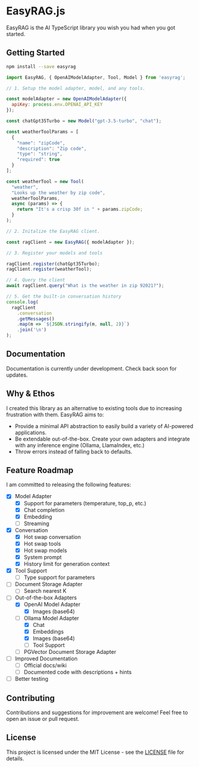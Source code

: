 # EasyRAG.js

EasyRAG is the AI TypeScript library you wish you had when you got started.

## Getting Started

```sh
npm install --save easyrag
```


```js
import EasyRAG, { OpenAIModelAdapter, Tool, Model } from 'easyrag';

// 1. Setup the model adapter, model, and any tools.

const modelAdapter = new OpenAIModelAdapter({
  apiKey: process.env.OPENAI_API_KEY
});

const chatGpt35Turbo = new Model("gpt-3.5-turbo", "chat");

const weatherToolParams = [
  {
    "name": "zipCode",
    "description": "Zip code",
    "type": "string",
    "required": true
  }
];

const weatherTool = new Tool(
  "weather",
  "Looks up the weather by zip code",
  weatherToolParams,
  async (params) => {
    return "It's a crisp 30f in " + params.zipCode;
  }
);

// 2. Initalize the EasyRAG client.

const ragClient = new EasyRAG({ modelAdapter });

// 3. Register your models and tools

ragClient.register(chatGpt35Turbo);
ragClient.register(weatherTool);

// 4. Query the client
await ragClient.query("What is the weather in zip 92021?");

// 5. Get the built-in conversation history
console.log(
  ragClient
    .conversation
    .getMessages()
    .map(m => `${JSON.stringify(m, null, 2)}`)
    .join('\n')
);
```

## Documentation

Documentation is currently under development. Check back soon for updates.

## Why & Ethos

I created this library as an alternative to existing tools due to increasing frustration with them. EasyRAG aims to:

- Provide a minimal API abstraction to easily build a variety of AI-powered applications.
- Be extendable out-of-the-box. Create your own adapters and integrate with any inference engine (Ollama, LlamaIndex, etc.)
- Throw errors instead of falling back to defaults.

## Feature Roadmap

I am committed to releasing the following features:

- [x] Model Adapter
  - [x] Support for parameters (temperature, top_p, etc.)
  - [x] Chat completion
  - [x] Embedding
  - [ ] Streaming
- [x] Conversation
  - [x] Hot swap conversation
  - [x] Hot swap tools
  - [x] Hot swap models
  - [x] System prompt
  - [x] History limit for generation context
- [x] Tool Support
  - [ ] Type support for parameters
- [ ] Document Storage Adapter
  - [ ] Search nearest K
- [ ] Out-of-the-box Adapters
  - [x] OpenAI Model Adapter
    - [x] Images (base64)
  - [ ] Ollama Model Adapter
    - [x] Chat
    - [x] Embeddings
    - [x] Images (base64)
    - [ ] Tool Support
  - [ ] PGVector Document Storage Adapter
- [ ] Improved Documentation
  - [ ] Official docs/wiki
  - [ ] Documented code with descriptions + hints
- [ ] Better testing

## Contributing

Contributions and suggestions for improvement are welcome! Feel free to open an issue or pull request.

## License

This project is licensed under the MIT License - see the [LICENSE](LICENSE) file for details.
